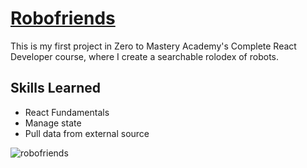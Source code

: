 # [Robofriends](peacebefore.github.io/robofriends/)

This is my first project in Zero to Mastery Academy's Complete React Developer course, where I create a searchable rolodex of robots. 

## Skills Learned
* React Fundamentals
* Manage state
* Pull data from external source

![robofriends](https://user-images.githubusercontent.com/42794888/122654052-9597f800-d0fd-11eb-968b-020e8fa62a93.png)
